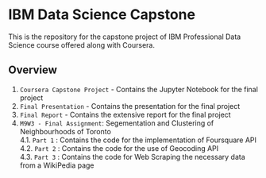# IBM Data Science Capstone
This is the repository for the capstone project of IBM Professional Data Science course offered along with Coursera.

## Overview

1. `Coursera Capstone Project` - Contains the Jupyter Notebook for the final project
2. `Final Presentation` - Contains the presentation for the final project
3. `Final Report` - Contains the extensive report for the final project
4. `M9W3 - Final Assignment`: Segementation and Clustering of Neighbourhoods of Toronto    
  4.1. `Part 1` : Contains the code for the implementation of Foursquare API    
  4.2. `Part 2` : Contains the code for the use of Geocoding API   
  4.3. `Part 3` : Contains the code for Web Scraping the necessary data from a WikiPedia page  
